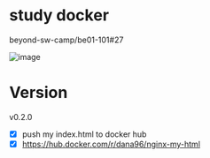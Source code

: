 # study docker
beyond-sw-camp/be01-101#27

![image](https://github.com/dana096/docker-nginx-dana96/assets/145534055/473c7946-8ecc-45db-aced-64298514aeb0)

# Version
v0.2.0
- [x] push my index.html to docker hub
- [x] https://hub.docker.com/r/dana96/nginx-my-html
